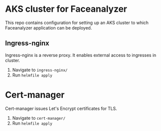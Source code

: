# AKS cluster for Faceanalyzer

This repo contains configuration for setting up an AKS cluster to which Faceanalyzer application can be deployed.

## Ingress-nginx

Ingress-nginx is a reverse proxy. It enables external access to ingresses in cluster.

1. Navigate to `ingress-nginx/`
2. Run `helmfile apply`

# Cert-manager

Cert-manager issues Let's Encrypt certificates for TLS.

1. Navigate to `cert-manager/`
2. Run `helmfile apply`
